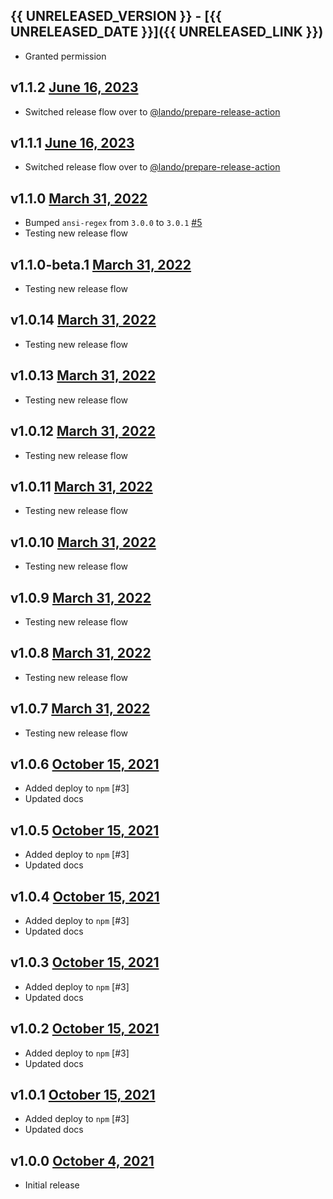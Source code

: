 ## {{ UNRELEASED_VERSION }} - [{{ UNRELEASED_DATE }}]({{ UNRELEASED_LINK }})

* Granted permission

## v1.1.2 [June 16, 2023](https://github.com/lando/argv/releases/tag/v1.1.2)

* Switched release flow over to [@lando/prepare-release-action](https://github.com/lando/prepare-release-action)

## v1.1.1 [June 16, 2023](https://github.com/lando/argv/releases/tag/v1.1.1)

* Switched release flow over to [@lando/prepare-release-action](https://github.com/lando/prepare-release-action)

## v1.1.0 [March 31, 2022](https://github.com/lando/argv/releases/tag/v1.1.0)

* Bumped `ansi-regex` from `3.0.0` to `3.0.1` [#5](https://github.com/lando/argv/pull/5)
* Testing new release flow

## v1.1.0-beta.1 [March 31, 2022](https://github.com/lando/argv/releases/tag/v1.1.0-beta.1)

* Testing new release flow

## v1.0.14 [March 31, 2022](https://github.com/lando/argv/releases/tag/v1.0.14)

* Testing new release flow

## v1.0.13 [March 31, 2022](https://github.com/lando/argv/releases/tag/v1.0.13)

* Testing new release flow

## v1.0.12 [March 31, 2022](https://github.com/lando/argv/releases/tag/v1.0.12)

* Testing new release flow

## v1.0.11 [March 31, 2022](https://github.com/lando/argv/releases/tag/v1.0.11)

* Testing new release flow

## v1.0.10 [March 31, 2022](https://github.com/lando/argv/releases/tag/v1.0.10)

* Testing new release flow

## v1.0.9 [March 31, 2022](https://github.com/lando/argv/releases/tag/v1.0.9)

* Testing new release flow

## v1.0.8 [March 31, 2022](https://github.com/lando/argv/releases/tag/v1.0.8)

* Testing new release flow

## v1.0.7 [March 31, 2022](https://github.com/lando/argv/releases/tag/v1.0.7)

* Testing new release flow

## v1.0.6 [October 15, 2021](https://github.com/lando/argv/releases/tag/v1.0.6)

* Added deploy to `npm` [#3]
* Updated docs

## v1.0.5 [October 15, 2021](https://github.com/lando/argv/releases/tag/v1.0.5)

* Added deploy to `npm` [#3]
* Updated docs

## v1.0.4 [October 15, 2021](https://github.com/lando/argv/releases/tag/v1.0.4)

* Added deploy to `npm` [#3]
* Updated docs

## v1.0.3 [October 15, 2021](https://github.com/lando/argv/releases/tag/v1.0.3)

* Added deploy to `npm` [#3]
* Updated docs

## v1.0.2 [October 15, 2021](https://github.com/lando/argv/releases/tag/v1.0.2)

* Added deploy to `npm` [#3]
* Updated docs

## v1.0.1 [October 15, 2021](https://github.com/lando/argv/releases/tag/v1.0.1)

* Added deploy to `npm` [#3]
* Updated docs

## v1.0.0 [October 4, 2021](https://github.com/lando/argv/releases/tag/v1.0.0)

* Initial release
